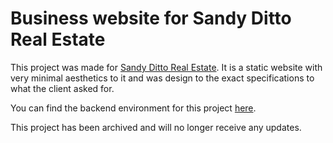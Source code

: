 # Business website for Sandy Ditto Real Estate

This project was made for [Sandy Ditto Real Estate](https://www.sandydittorealestate.com). It is a static website with very minimal aesthetics to it and was design to the exact specifications to what the client asked for. 

You can find the backend environment for this project [here](https://github.com/domstrevino/Ditto-Real-Estate_Backend).

This project has been archived and will no longer receive any updates.
